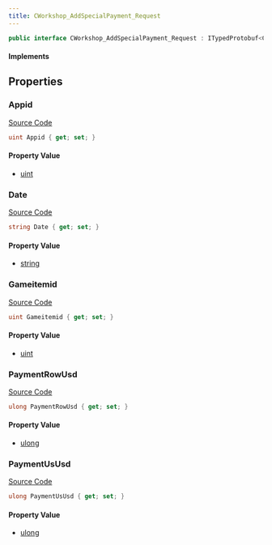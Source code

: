 ```yaml
---
title: CWorkshop_AddSpecialPayment_Request
---
```


```csharp
public interface CWorkshop_AddSpecialPayment_Request : ITypedProtobuf<CWorkshop_AddSpecialPayment_Request>, INativeHandle
```

#### Implements

## Properties

### Appid

[Source Code](https://github.com/swiftly-solution/swiftlys2/blob/main/managed/src/SwiftlyS2.Generated/Protobufs/Interfaces/CWorkshop_AddSpecialPayment_Request.cs#L13)

```csharp
uint Appid { get; set; }
```

#### Property Value

- [uint](https://learn.microsoft.com/dotnet/api/system.uint32)

### Date

[Source Code](https://github.com/swiftly-solution/swiftlys2/blob/main/managed/src/SwiftlyS2.Generated/Protobufs/Interfaces/CWorkshop_AddSpecialPayment_Request.cs#L19)

```csharp
string Date { get; set; }
```

#### Property Value

- [string](https://learn.microsoft.com/dotnet/api/system.string)

### Gameitemid

[Source Code](https://github.com/swiftly-solution/swiftlys2/blob/main/managed/src/SwiftlyS2.Generated/Protobufs/Interfaces/CWorkshop_AddSpecialPayment_Request.cs#L16)

```csharp
uint Gameitemid { get; set; }
```

#### Property Value

- [uint](https://learn.microsoft.com/dotnet/api/system.uint32)

### PaymentRowUsd

[Source Code](https://github.com/swiftly-solution/swiftlys2/blob/main/managed/src/SwiftlyS2.Generated/Protobufs/Interfaces/CWorkshop_AddSpecialPayment_Request.cs#L25)

```csharp
ulong PaymentRowUsd { get; set; }
```

#### Property Value

- [ulong](https://learn.microsoft.com/dotnet/api/system.uint64)

### PaymentUsUsd

[Source Code](https://github.com/swiftly-solution/swiftlys2/blob/main/managed/src/SwiftlyS2.Generated/Protobufs/Interfaces/CWorkshop_AddSpecialPayment_Request.cs#L22)

```csharp
ulong PaymentUsUsd { get; set; }
```

#### Property Value

- [ulong](https://learn.microsoft.com/dotnet/api/system.uint64)

